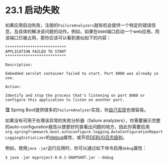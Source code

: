 # 23.1 启动失败

如果应用启动失败，注册的`FailureAnalyzers`就有机会提供一个特定的错误信息，及具体的解决该问题的动作。例如，如果在`8080`端口启动一个web应用，而该端口已被占用，那你应该可以看到类似如下的内容：

```text
***************************
APPLICATION FAILED TO START
***************************

Description:

Embedded servlet container failed to start. Port 8080 was already in use.

Action:

Identify and stop the process that's listening on port 8080 or configure this application to listen on another port.
```

**注** Spring Boot提供很多的`FailureAnalyzer`实现，你[自己实现](http://docs.spring.io/spring-boot/docs/1.4.1.RELEASE/reference/htmlsingle/#howto-failure-analyzer)也很容易。

如果没有可用于处理该异常的失败分析器（failure analyzers），你需要展示完整的auto-configuration报告以便更好的查看出问题的地方，因此你需要启用`org.springframework.boot.autoconfigure.logging.AutoConfigurationReportLoggingInitializer`的[debug](http://docs.spring.io/spring-boot/docs/1.4.1.RELEASE/reference/htmlsingle/#boot-features-external-config)属性，或开启[DEBUG日志级别](http://docs.spring.io/spring-boot/docs/1.4.1.RELEASE/reference/htmlsingle/#boot-features-custom-log-levels)。

例如，使用`java -jar`运行应用时，你可以通过如下命令启用`debug`属性：

```text
$ java -jar myproject-0.0.1-SNAPSHOT.jar --debug
```

